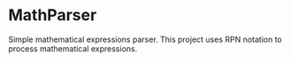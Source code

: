 # MathParser
Simple mathematical expressions parser.
This project uses RPN notation to process mathematical expressions. 

